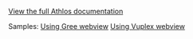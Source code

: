[View the full Athlos documentation](https://athlos.readme.io/docs)

Samples:
[Using Gree webview](https://bitbucket.org/athlosgg/athlos-unity-webview/src/master/Samples~/Gree/)
[Using Vuplex webview](https://bitbucket.org/athlosgg/athlos-unity-webview/src/master/Samples~/Vuplex/)